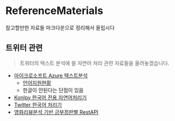 # ReferenceMaterials
참고할만한 자료들 마크다운으로 정리해서 올립시다

## 트위터 관련
> 트위터의 텍스트 분석에 쓸 자연어 처리 관련 자료들을 올려놓겠습니다.
- [마이크로소프트 Azure 텍스트분석](https://azure.microsoft.com/ko-kr/services/cognitive-services/text-analytics/)
  - [언어지원현황](https://docs.microsoft.com/ko-kr/azure/cognitive-services/text-analytics/language-support)
  - 한글이 안된다는 단점이 있음
- [Konlpy 한국어 전용 자연어처리기](https://konlpy-ko.readthedocs.io/ko/v0.4.3/)
- [Twitter 한국어 처리기](https://github.com/twitter/twitter-korean-text)
- [영화리뷰분석 기반 긍부정판별 RestAPI](https://github.com/lunaB/emotional-analysis-rest-api)
